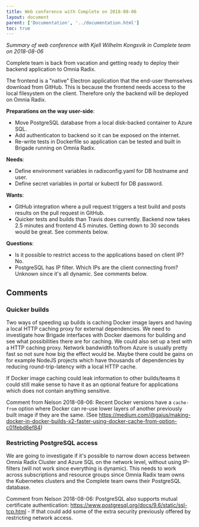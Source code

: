 ```yaml
---
title: Web conference with Complete on 2018-08-06
layout: document
parent: ['Documentation', '../documentation.html']
toc: true
---
```


_Summary of web conference with Kjell Wilhelm Kongsvik in Complete team on 2018-08-06_

Complete team is back from vacation and getting ready to deploy their backend application to Omnia Radix.

The frontend is a "native" Electron application that the end-user themselves download from GitHub. This is because the frontend needs access to the local filesystem on the client. Therefore only the backend will be deployed on Omnia Radix.

**Preparations on the way user-side**:
  - Move PostgreSQL database from a local disk-backed container to Azure SQL.
  - Add authenticaton to backend so it can be exposed on the internet.
  - Re-write tests in Dockerfile so application can be tested and built in Brigade running on Omnia Radix.

**Needs**:
  - Define environment variables in radixconfig.yaml for DB hostname and user.
  - Define secret variables in portal or kubectl for DB password.

**Wants**:
  - GitHub integration where a pull request triggers a test build and posts results on the pull request in GitHub.
  - Quicker tests and builds than Travis does currently. Backend now takes 2.5 minutes and frontend 4.5 minutes. Getting down to 30 seconds would be great. See comments below.

**Questions**:
  - Is it possible to restrict access to the applications based on client IP? No.
  - PostgreSQL has IP filter. Which IPs are the client connecting from? Unknown since it's all dynamic. See comments below.

## Comments

### Quicker builds

Two ways of speeding up builds is caching Docker image layers and having a local HTTP caching proxy for external dependencies. We need to investigate how Brigade interfaces with Docker daemons for building and see what possibilities there are for caching. We could also set up a test with a HTTP caching proxy. Network bandwidth to/from Azure is usually pretty fast so not sure how big the effect would be. Maybe there could be gains on for example NodeJS projects which have thousands of dependencies by reducing round-trip-latency with a local HTTP cache.

If Docker image caching could leak information to other builds/teams it could still make sense to have it as an optional feature for applications which does not contain anything sensitive.

Comment from Nelson 2018-08-06: Recent Docker versions have a `cache-from` option where Docker can re-use lower layers of another previously built image if they are the same. (See https://medium.com/@gajus/making-docker-in-docker-builds-x2-faster-using-docker-cache-from-option-c01febd8ef84)

### Restricting PostgreSQL access

We are going to investigate if it's possible to narrow down access between Omnia Radix Cluster and Azure SQL on the network level, without using IP-filters (will not work since everything is dynamic). This needs to work across subscriptions and resource groups since Omnia Radix team owns the Kubernetes clusters and the Complete team owns their PostgreSQL database.

Comment from Nelson 2018-08-06: PostgreSQL also supports mutual certificate authentication: https://www.postgresql.org/docs/9.6/static/ssl-tcp.html - If that could add some of the extra security previously offered by restricting network access.
